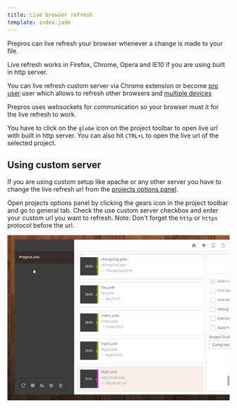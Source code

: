 ```yaml
---
title: Live browser refresh
template: index.jade
---
```


Prepros can live refresh your browser whenever a change is made to your file.

Live refresh works in Firefox, Chrome, Opera and IE10 if you are using built in http server.

You can live refresh custom server via Chrome extension or become [pro user](/prepros/pro) user which allows to refresh other browsers and [multiple devices](multi-device-testing.html)

Prepros uses websockets for communication so your browser must it for the live refresh to work.

You have to click on the `globe` icon on the project toolbar to open live url with built in http server. You can also hit `CTRL+L` to open the live url of the selected project.

## Using custom server

If you are using custom setup like apache or any other server you have to change the live refresh url from the [projects options panel](projects.html).

Open projects options panel by clicking the gears icon in the project toolbar and go to general tab. Check the use custom server checkbox and enter your custom url you want to refresh. Note: Don't forget the `http` or `https` protocol before the url.

![Custom Server](img/live-refresh/live-url.gif)